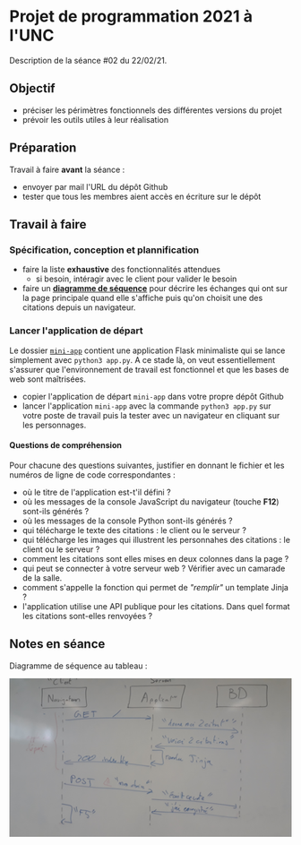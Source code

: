 Projet de programmation 2021 à l'UNC
====================================

Description de la séance #02 du 22/02/21.

Objectif
--------

* préciser les périmètres fonctionnels des différentes versions du projet
* prévoir les outils utiles à leur réalisation

Préparation
-----------

Travail à faire **avant** la séance :

* envoyer par mail l'URL du dépôt Github
* tester que tous les membres aient accès en écriture sur le dépôt

Travail à faire
---------------

### Spécification, conception et plannification

* faire la liste **exhaustive** des fonctionnalités attendues
  - si besoin, intéragir avec le client pour valider le besoin
* faire un [**diagramme de séquence**](https://fr.wikipedia.org/wiki/Diagramme_de_s%C3%A9quence) pour décrire les échanges qui ont sur la page principale quand elle s'affiche puis qu'on choisit une des citations depuis un navigateur.

### Lancer l'application de départ

Le dossier [`mini-app`](../mini-app/) contient une application Flask minimaliste qui se lance simplement avec `python3 app.py`.
A ce stade là, on veut essentiellement s'assurer que l'environnement de travail est fonctionnel et que les bases de web sont maîtrisées.

* copier l'application de départ `mini-app` dans votre propre dépôt Github
* lancer l'application `mini-app` avec la commande `python3 app.py` sur votre poste de travail puis la tester avec un navigateur en cliquant sur les personnages.

#### Questions de compréhension

Pour chacune des questions suivantes, justifier en donnant le fichier et les numéros de ligne de code correspondantes :

* où le titre de l'application est-t'il défini ?
* où les messages de la console JavaScript du navigateur (touche **F12**) sont-ils générés ?
* où les messages de la console Python sont-ils générés ?
* qui télécharge le texte des citations : le client ou le serveur ?
* qui télécharge les images qui illustrent les personnahes des citations : le client ou le serveur ?
* comment les citations sont elles mises en deux colonnes dans la page ?
* qui peut se connecter à votre serveur web ? Vérifier avec un camarade de la salle.
* comment s'appelle la fonction qui permet de _"remplir"_ un template Jinja ?
* l'application utilise une API publique pour les citations. Dans quel format les citations sont-elles renvoyées ?

Notes en séance
---------------

Diagramme de séquence au tableau :

![Diagramme de séquence d'utilisation de l'application web](SEANCE_02_sequence.jpg "Diagramme de séquence")
